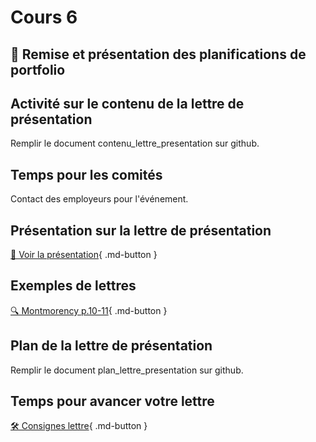 # Cours 6

## 🚨 Remise et présentation des planifications de portfolio


## Activité sur le contenu de la lettre de présentation
Remplir le document contenu_lettre_presentation sur github. 


## Temps pour les comités
Contact des employeurs pour l'événement. 

## Présentation sur la lettre de présentation     
[📁 Voir la présentation](https://cmontmorency365-my.sharepoint.com/:b:/g/personal/lora_boisvert_cmontmorency_qc_ca/ERrX846mpkdKu4CkXSbw1TYBDAUmeVdpkbbA89qHX-jchw?e=aiBfkj){ .md-button }  


## Exemples de lettres 
[🔍 Montmorency p.10-11](https://www.cmontmorency.qc.ca/wp-content/uploads/2023/11/Petit-guide-de-recherche-demploi.pdf){ .md-button }      

## Plan de la lettre de présentation
Remplir le document plan_lettre_presentation sur github. 


## Temps pour avancer votre lettre
[🛠️ Consignes lettre](./stages/lettre.md){ .md-button }        
